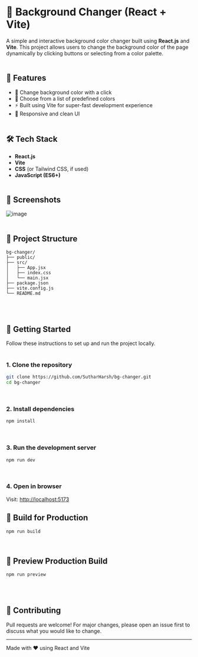 # 🎨 Background Changer (React + Vite)

A simple and interactive background color changer built using **React.js** and **Vite**. This project allows users to change the background color of the page dynamically by clicking buttons or selecting from a color palette.
<br><br>

## 🚀 Features

- 🔄 Change background color with a click
- 🎯 Choose from a list of predefined colors
- ⚡ Built using Vite for super-fast development experience
- 📱 Responsive and clean UI
<br><br>
  

## 🛠️ Tech Stack

- **React.js**
- **Vite**
- **CSS** (or Tailwind CSS, if used)
- **JavaScript (ES6+)**
<br><br>

## 📸 Screenshots
![image](https://github.com/user-attachments/assets/c3f464fe-739d-402c-aa4d-c9f587d46402)
<br><br>


## 📁 Project Structure

```
bg-changer/
├── public/
├── src/
│   ├── App.jsx
│   ├── index.css
│   └── main.jsx
├── package.json
├── vite.config.js
└── README.md
```
<br><br>


## 🚀 Getting Started

Follow these instructions to set up and run the project locally.
<br><br>

### 1. Clone the repository

```bash
git clone https://github.com/SutharHarsh/bg-changer.git
cd bg-changer
```
<br>

### 2. Install dependencies

```bash
npm install
```
<br>

### 3. Run the development server

```bash
npm run dev
```
<br>

### 4. Open in browser

Visit: [http://localhost:5173](http://localhost:5173)
<br>

## 🧱 Build for Production

```bash
npm run build
```
<br>

## 🧹 Preview Production Build

```bash
npm run preview
```
<br><br>

## 🙌 Contributing

Pull requests are welcome! For major changes, please open an issue first to discuss what you would like to change.

---

Made with ❤️ using React and Vite
